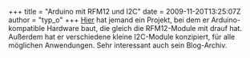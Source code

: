 +++
title = "Arduino mit RFM12 und I2C"
date = 2009-11-20T13:25:07Z
author = "typ_o"
+++
[Hier](http://news.jeelabs.org/projects/) hat jemand ein Projekt, bei
dem er Arduino-kompatible Hardware baut, die gleich die RFM12-Module mit
drauf hat. Außerdem hat er verschiedene kleine I2C-Module konzipiert,
für alle möglichen Anwendungen. Sehr interessant auch sein Blog-Archiv.
